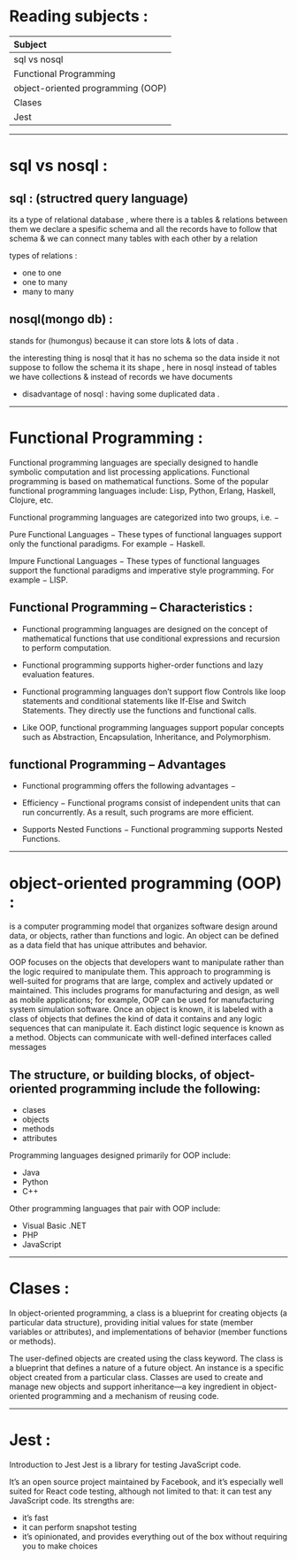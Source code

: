 # Reading subjects :

|Subject|
|:--------------------|
|sql vs nosql|
|Functional Programming|
|object-oriented programming (OOP)|
|Clases|
|Jest|

***

# sql vs nosql :
## sql : (structred query language)
 its a type of relational database , where there is a tables & relations between them we declare a spesific schema and all the records have to follow that schema & we can connect many tables with each other by a relation

types of relations :
- one to one
- one to many 
- many to many



## nosql(mongo db) :

stands for (humongus) because it can store lots & lots of data .

the interesting thing is nosql that it has no schema so the data inside it not suppose to follow the schema it its shape , here in nosql instead of tables we have collections & instead of records we have documents 

* disadvantage of nosql :
having some duplicated data .

*******************

# Functional Programming :

Functional programming languages are specially designed to handle symbolic computation and list processing applications. Functional programming is based on mathematical functions. Some of the popular functional programming languages include: Lisp, Python, Erlang, Haskell, Clojure, etc.

Functional programming languages are categorized into two groups, i.e. −

Pure Functional Languages − These types of functional languages support only the functional paradigms. For example − Haskell.

Impure Functional Languages − These types of functional languages support the functional paradigms and imperative style programming. For example − LISP.

## Functional Programming – Characteristics :

- Functional programming languages are designed on the concept of mathematical functions that use conditional expressions and recursion to perform computation.

- Functional programming supports higher-order functions and lazy evaluation features.

- Functional programming languages don’t support flow Controls like loop statements and conditional statements like If-Else and Switch Statements. They directly use the functions and functional calls.

- Like OOP, functional programming languages support popular concepts such as Abstraction, Encapsulation, Inheritance, and Polymorphism.

## functional Programming – Advantages
- Functional programming offers the following advantages −

- Efficiency − Functional programs consist of independent units that can run concurrently. As a result, such programs are more efficient.

- Supports Nested Functions − Functional programming supports Nested Functions.

*************************

# object-oriented programming (OOP) :

is a computer programming model that organizes software design around data, or objects, rather than functions and logic. An object can be defined as a data field that has unique attributes and behavior.

OOP focuses on the objects that developers want to manipulate rather than the logic required to manipulate them. This approach to programming is well-suited for programs that are large, complex and actively updated or maintained. This includes programs for manufacturing and design, as well as mobile applications; for example, OOP can be used for manufacturing system simulation software.
Once an object is known, it is labeled with a class of objects that defines the kind of data it contains and any logic sequences that can manipulate it. Each distinct logic sequence is known as a method. Objects can communicate with well-defined interfaces called messages

## The structure, or building blocks, of object-oriented programming include the following:

- clases
- objects
- methods
- attributes

Programming languages designed primarily for OOP include:

- Java
- Python
- C++

Other programming languages that pair with OOP include:

- Visual Basic .NET
- PHP
- JavaScript

*****************

# Clases : 

In object-oriented programming, a class is a blueprint for creating objects (a particular data structure), providing initial values for state (member variables or attributes), and implementations of behavior (member functions or methods).

The user-defined objects are created using the class keyword. The class is a blueprint that defines a nature of a future object. An instance is a specific object created from a particular class. Classes are used to create and manage new objects and support inheritance—a key ingredient in object-oriented programming and a mechanism of reusing code.

*********************

# Jest :

Introduction to Jest
Jest is a library for testing JavaScript code.

It’s an open source project maintained by Facebook, and it’s especially well suited for React code testing, although not limited to that: it can test any JavaScript code. Its strengths are:

- it’s fast
- it can perform snapshot testing
- it’s opinionated, and provides everything out of the box without requiring you to make choices